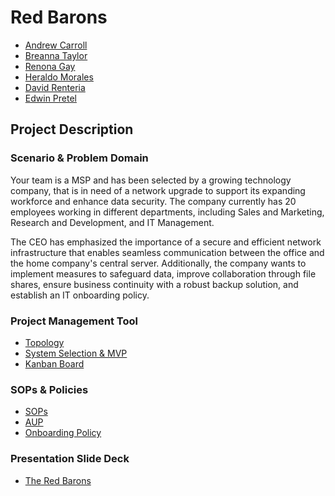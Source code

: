 # Red Barons

- [Andrew Carroll](https://github.com/iAmAndrewCarroll)
- [Breanna Taylor](https://github.com/Btaylor007/Btaylor007)
- [Renona Gay](https://github.com/Foodisthebest)
- [Heraldo Morales](https://github.com/HeraldoM332)
- [David Renteria](https://github.com/drent23)
- [Edwin Pretel](https://github.com/EdInTech23)

## Project Description

### Scenario & Problem Domain

Your team is a MSP and has been selected by a growing technology company, that is in need of a network upgrade to support its expanding workforce and enhance data security. The company currently has 20 employees working in different departments, including Sales and Marketing, Research and Development, and IT Management.

The CEO has emphasized the importance of a secure and efficient network infrastructure that enables seamless communication between the office and the home company's central server. Additionally, the company wants to implement measures to safeguard data, improve collaboration through file shares, ensure business continuity with a robust backup solution, and establish an IT onboarding policy.

### Project Management Tool

- [Topology](https://github.com/Ops301-Group-Project/project/blob/main/topology.svg)
- [System Selection & MVP](https://github.com/Ops301-Group-Project/project/blob/main/prep3.md)
- [Kanban Board](https://github.com/orgs/Ops301-Group-Project/projects/1)

### SOPs & Policies

- [SOPs](https://github.com/Ops301-Group-Project/project/blob/main/sop.md)
- [AUP](https://github.com/Ops301-Group-Project/project/blob/main/Red%20Barons%20Acceptable%20Use%20Policy.pdf)
- [Onboarding Policy](https://github.com/Ops301-Group-Project/project/blob/main/Red%20Barons%20Onboarding%20Policy.pdf)

### Presentation Slide Deck

- [The Red Barons](https://docs.google.com/presentation/d/10fcV8jFQ4KMRsqeh39GlyFb2YTLs10tDOHnnhXmFUfg/edit#slide=id.g258d971fb16_0_14)
